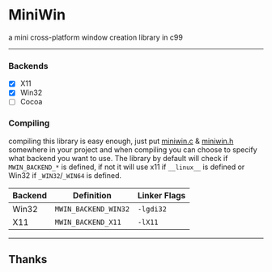 # MiniWin
a mini cross-platform window creation library in c99

---

### Backends
- [x] X11
- [x] Win32
- [ ] Cocoa

### Compiling
compiling this library is easy enough, just put [miniwin.c](./src/miniwin.c) & [miniwin.h](./src/miniwin.h)
somewhere in your project and when compiling you can choose to specify what backend you want to use.  The library
by default will check if `MWIN_BACKEND_*` is defined, if not it will use x11 if `__linux__` is defined or Win32
if `_WIN32`/`_WIN64` is defined.

| Backend |      Definition      | Linker Flags |
|---------|----------------------|--------------|
| Win32   | `MWIN_BACKEND_WIN32` | `-lgdi32`    |
| X11     | `MWIN_BACKEND_X11`   | `-lX11`      |

---

## Thanks

